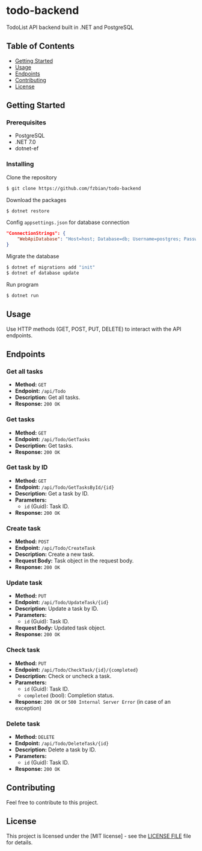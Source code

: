 # todo-backend

TodoList API backend built in .NET and PostgreSQL

## Table of Contents

- [Getting Started](#getting-started)
- [Usage](#usage)
- [Endpoints](#endpoints)
- [Contributing](#contributing)
- [License](#license)

## Getting Started

### Prerequisites

 - PostgreSQL
 - .NET 7.0
 - dotnet-ef

### Installing

Clone the repository
```bash 
$ git clone https://github.com/fzbian/todo-backend
```

Download the packages
```bash
$ dotnet restore
```

Config `appsettings.json` for database connection

```json
"ConnectionStrings": {
    "WebApiDatabase": "Host=host; Database=db; Username=postgres; Password=pass"
}
```

Migrate the database
```bash 
$ dotnet ef migrations add "init"
$ dotnet ef database update
```

Run program
```bash
$ dotnet run
```

## Usage

Use HTTP methods (GET, POST, PUT, DELETE) to interact with the API endpoints.

## Endpoints

### Get all tasks
- **Method:** `GET`
- **Endpoint:** `/api/Todo`
- **Description:** Get all tasks.
- **Response:** `200 OK`

### Get tasks
- **Method:** `GET`
- **Endpoint:** `/api/Todo/GetTasks`
- **Description:** Get tasks.
- **Response:** `200 OK`

### Get task by ID
- **Method:** `GET`
- **Endpoint:** `/api/Todo/GetTasksById/{id}`
- **Description:** Get a task by ID.
- **Parameters:**
  - `id` (Guid): Task ID.
- **Response:** `200 OK`

### Create task
- **Method:** `POST`
- **Endpoint:** `/api/Todo/CreateTask`
- **Description:** Create a new task.
- **Request Body:** Task object in the request body.
- **Response:** `200 OK`

### Update task
- **Method:** `PUT`
- **Endpoint:** `/api/Todo/UpdateTask/{id}`
- **Description:** Update a task by ID.
- **Parameters:**
  - `id` (Guid): Task ID.
- **Request Body:** Updated task object.
- **Response:** `200 OK`

### Check task
- **Method:** `PUT`
- **Endpoint:** `/api/Todo/CheckTask/{id}/{completed}`
- **Description:** Check or uncheck a task.
- **Parameters:**
  - `id` (Guid): Task ID.
  - `completed` (bool): Completion status.
- **Response:** `200 OK` or `500 Internal Server Error` (in case of an exception)

### Delete task
- **Method:** `DELETE`
- **Endpoint:** `/api/Todo/DeleteTask/{id}`
- **Description:** Delete a task by ID.
- **Parameters:**
  - `id` (Guid): Task ID.
- **Response:** `200 OK`


## Contributing

Feel free to contribute to this project.

## License

This project is licensed under the [MIT license] - see the [LICENSE FILE](LICENSE.md) file for details.
